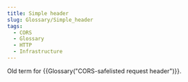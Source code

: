 ```yaml
---
title: Simple header
slug: Glossary/Simple_header
tags:
  - CORS
  - Glossary
  - HTTP
  - Infrastructure
---
```

<p>Old term for {{Glossary("CORS-safelisted request header")}}.</p>
